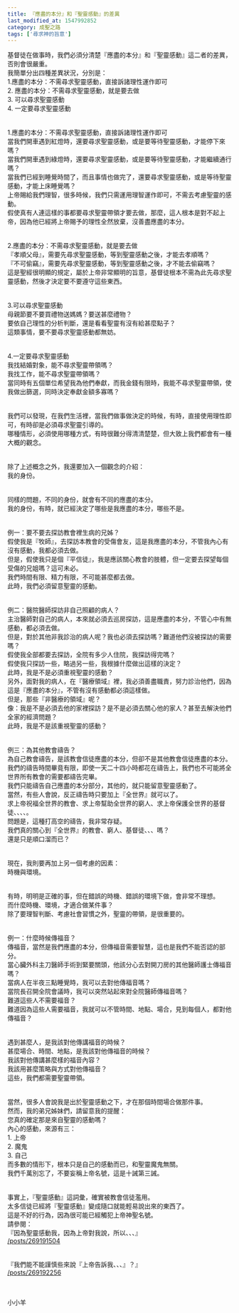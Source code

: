 ```yaml
---
title: 『應盡的本分』和『聖靈感動』的差異
last_modified_at: 1547992852
category: 成聖之路
tags: ['尋求神的旨意']
---
```


<p>基督徒在做事時，我們必須分清楚『應盡的本分』和『聖靈感動』這二者的差異，否則會很嚴重。<br/>
<!--more-->我簡單分出四種差異狀況，分別是：<br/>
1.應盡的本分：不需尋求聖靈感動，直接訴諸理性運作即可<br/>
2. 應盡的本分：不需尋求聖靈感動，就是要去做<br/>
3. 可以尋求聖靈感動<br/>
4. 一定要尋求聖靈感動<br/>
<br/>
<br/>
1.應盡的本分：不需尋求聖靈感動，直接訴諸理性運作即可<br/>
當我們開車遇到紅燈時，還要尋求聖靈感動，或是要等待聖靈感動，才能停下來嗎？<br/>
當我們開車遇到綠燈時，還要尋求聖靈感動，或是要等待聖靈感動，才能繼續通行嗎？<br/>
當我們已經到睡覺時間了，而且事情也做完了，還要尋求聖靈感動，或是等待聖靈感動，才能上床睡覺嗎？<br/>
上帝賜給我們理智，很多時候，我們只需運用理智運作即可，不需去考慮聖靈的感動。<br/>
假使真有人連這樣的事都要尋求聖靈帶領才要去做，那麼，這人根本是對不起上帝，因為他已經將上帝賜予的理性全然放棄，沒善盡應盡的本分。<br/>
<br/>
<br/>
2.應盡的本分：不需尋求聖靈感動，就是要去做<br/>
『孝順父母』，需要先尋求聖靈感動，等到聖靈感動之後，才能去孝順嗎？<br/>
『不可偷竊』，需要先尋求聖靈感動，等到聖靈感動之後，才不能去偷竊嗎？<br/>
這是聖經很明顯的規定，屬於上帝非常顯明的旨意，基督徒根本不需為此先尋求聖靈感動，然後才決定要不要遵守這些東西。<br/>
<br/>
<br/>
3.可以尋求聖靈感動<br/>
母親節要不要買禮物送媽媽？要送甚麼禮物？<br/>
要依自己理性的分析判斷，還是看看聖靈有沒有給甚麼點子？<br/>
這類事情，要不要尋求聖靈感動都無妨。<br/>
<br/>
<br/>
4.一定要尋求聖靈感動<br/>
我找結婚對象，能不尋求聖靈帶領嗎？<br/>
我找工作，能不尋求聖靈帶領嗎？<br/>
當同時有五個單位希望我為他們奉獻，而我金錢有限時，我能不尋求聖靈帶領，使我做出篩選，同時決定奉獻金額多寡嗎？<br/>
<br/>
<br/>
我們可以發現，在我們生活裡，當我們做事做決定的時候，有時，直接使用理性即可，有時卻是必須尋求聖靈引導的。<br/>
哪種情形，必須使用哪種方式，有時很難分得清清楚楚，但大致上我們都會有一種大概的觀念。<br/>
<br/>
<br/>
除了上述概念之外，我還要加入一個觀念的介紹：<br/>
我的身份。<br/>
<br/>
<br/>
同樣的問題，不同的身份，就會有不同的應盡的本分。<br/>
我的身份，有時，就已經決定了哪些是我應盡的本分，哪些不是。<br/>
<br/>
<br/>
例一：要不要去探訪教會裡生病的兄姊？<br/>
假使我是『牧師』，去探訪本教會的受傷會友，這是我應盡的本分，不管我內心有沒有感動，我都必須去做。<br/>
但是，假使我只是個『平信徒』，我是應該關心教會的肢體，但一定要去探望每個受傷的兄姐嗎？這可未必。<br/>
我們時間有限、精力有限，不可能甚麼都去做。<br/>
此時，我們必須留意聖靈的感動。<br/>
<br/>
<br/>
例二：醫院醫師探訪非自己照顧的病人？<br/>
主治醫師對自己的病人，本來就必須去巡房探訪，這是應盡的本分，不管心中有無感動，都必須去做。<br/>
但是，對於其他非我診治的病人呢？我也必須去探訪嗎？難道他們沒被探訪的需要嗎？<br/>
假使我全部都要去探訪，全院有多少人住院，我探訪得完嗎？<br/>
假使我只探訪一些，略過另一些，我根據什麼做出這樣的決定？<br/>
此時，我是不是必須重視聖靈的感動？<br/>
另外，面對我的病人，在『醫療領域』裡，我必須善盡職責，努力診治他們，因為這是『應盡的本分』，不管有沒有感動都必須這樣做。<br/>
但是，那些『非醫療的領域』呢？<br/>
像：我是不是必須去他的家裡探訪？是不是必須去關心他的家人？甚至去解決他們全家的經濟問題？<br/>
此時，我是不是該重視聖靈的感動？<br/>
<br/>
<br/>
例三：為其他教會禱告？<br/>
為自己教會禱告，是該教會信徒應盡的本分，但卻不是其他教會信徒應盡的本分。<br/>
我們的禱告時間畢竟有限，即使一天二十四小時都花在禱告上，我們也不可能將全世界所有教會的需要都禱告完畢。<br/>
我們只能禱告自己應盡的本分部分，其他的，就只能留意聖靈感動了。<br/>
當然，有些人會說，反正禱告時只要加上『全世界』就可以了。<br/>
求上帝祝福全世界的教會、求上帝幫助全世界的窮人、求上帝保護全世界的基督徒、、、、。<br/>
問題是，這種打高空的禱告，我非常存疑。<br/>
我們真的關心到『全世界』的教會、窮人、基督徒、、、嗎？<br/>
還是只是順口溜而已？<br/>
<br/>
<br/>
現在，我則要再加上另一個考慮的因素：<br/>
時機與環境。<br/>
<br/>
<br/>
有時，明明是正確的事，但在錯誤的時機、錯誤的環境下做，會非常不理想。<br/>
而什麼時機、環境，才適合做某件事？<br/>
除了要理智判斷、考慮社會習慣之外，聖靈的帶領，是很重要的。<br/>
<br/>
<br/>
例一：什麼時候傳福音？<br/>
傳福音，當然是我們應盡的本分，但傳福音需要智慧，這也是我們不能否認的部分。<br/>
當心臟外科主刀醫師手術到緊要關頭，他該分心去對開刀房的其他醫師護士傳福音嗎？<br/>
當病人在半夜三點睡覺時，我可以去對他傳福音嗎？<br/>
當院長召開全院會議時，我可以突然站起來對全院醫師傳福音嗎？<br/>
難道這些人不需要福音？<br/>
難道因為這些人需要福音，我就可以不管時間、地點、場合，見到每個人，都對他傳福音？<br/>
<br/>
<br/>
遇到甚麼人，是我該對他傳講福音的時候？<br/>
甚麼場合、時間、地點，是我該對他傳福音的時候？<br/>
我該對他傳講甚麼樣的福音內容？<br/>
我該用甚麼策略與方式對他傳福音？<br/>
這些，我們都需要聖靈帶領。<br/>
<br/>
<br/>
當然，很多人會說我是出於聖靈感動之下，才在那個時間場合做那件事。<br/>
然而，我的弟兄姊妹們，請留意我的提醒：<br/>
您真的確定那是來自聖靈的感動嗎？<br/>
內心的感動，來源有三：<br/>
1. 上帝<br/>
2. 魔鬼<br/>
3. 自己<br/>
而多數的情形下，根本只是自己的感動而已，和聖靈魔鬼無關。<br/>
我們千萬別忘了，不要妄稱上帝名號，這是十誡第三誡。<br/>
<br/>
<br/>
事實上，『聖靈感動』這詞彙，確實被教會信徒濫用。<br/>
太多信徒已經將『聖靈感動』變成隨口就能輕易說出來的東西了。<br/>
這是不好的行為，因為很可能已經觸犯上帝神聖名號。<br/>
請參閱：<br/>
『因為聖靈感動我，因為上帝對我說，所以、、、』<br/>
<a href="/posts/269191504">/posts/269191504</a><br/>
<br/>
<br/>
『我們能不能謹慎些來說『上帝告訴我、、、』？』<br/>
<a href="/posts/269192256">/posts/269192256</a><br/>
 </p>
<p><br/>
小小羊</p>
